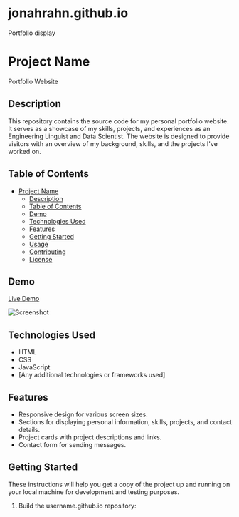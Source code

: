# jonahrahn.github.io
Portfolio display

# Project Name

Portfolio Website

## Description

This repository contains the source code for my personal portfolio website. It serves as a showcase of my skills, projects, and experiences as an Engineering Linguist and Data Scientist. The website is designed to provide visitors with an overview of my background, skills, and the projects I've worked on.

## Table of Contents

- [Project Name](#project-name)
  - [Description](#description)
  - [Table of Contents](#table-of-contents)
  - [Demo](#demo)
  - [Technologies Used](#technologies-used)
  - [Features](#features)
  - [Getting Started](#getting-started)
  - [Usage](#usage)
  - [Contributing](#contributing)
  - [License](#license)

## Demo

[Live Demo](https://your-portfolio-website-url.com)

![Screenshot](screenshot.png)

## Technologies Used

- HTML
- CSS
- JavaScript
- [Any additional technologies or frameworks used]

## Features

- Responsive design for various screen sizes.
- Sections for displaying personal information, skills, projects, and contact details.
- Project cards with project descriptions and links.
- Contact form for sending messages.

## Getting Started

These instructions will help you get a copy of the project up and running on your local machine for development and testing purposes.

1. Build the username.github.io repository:

